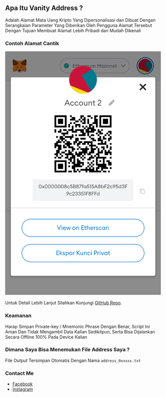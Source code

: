 ## Apa Itu Vanity Address ?

Adalah Alamat Mata Uang Kripto Yang Dipersonalisasi dan Dibuat Dengan Serangkaian Parameter Yang Diberikan Oleh Pengguna Alamat Tersebut Dengan Tujuan Membuat Alamat Lebih Pribadi dan Mudah Dikenali

### Contoh Alamat Cantik


![App Screenshot](https://github.com/hanzvibes/ethvanity-js/raw/main/assets/example.png)

Untuk Detail Lebih Lanjut Silahkan Kunjungi [GitHub Repo](https://github.com/hanzvibes/ethvanity-js).

### Keamanan

Harap Simpan Private-key / Mnemonic Phrase Dengan Benar, Script Ini Aman Dan Tidak Mengambil Data Kalian Sedikitpun, Serta Bisa Dijalankan Secara Offline 100% Pada Device Kalian

### Dimana Saya Bisa Menemukan File Address Saya ?

File Output Tersimpan Otomatis Dengan Nama ``address_0xxxxx.txt``

### Contact Me

- [Facebook](https://fb.me/4RAEHAN)
- [Instagram](https://instagram.com/hanzvibes)
